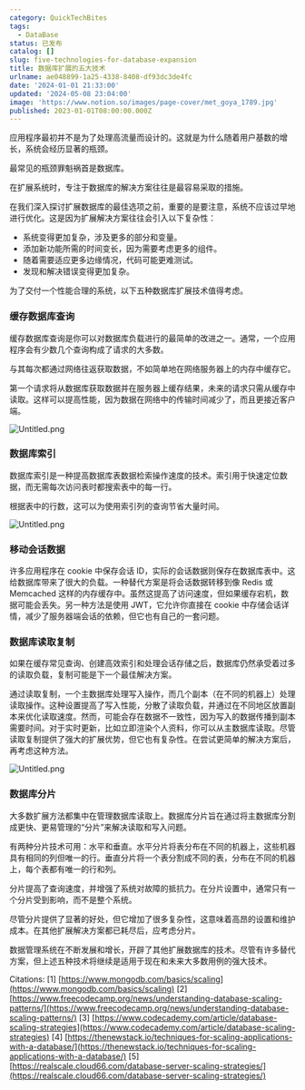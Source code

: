 ```yaml
---
category: QuickTechBites
tags:
  - DataBase
status: 已发布
catalog: []
slug: five-technologies-for-database-expansion
title: 数据库扩展的五大技术
urlname: ae048899-1a25-4338-8408-df93dc3de4fc
date: '2024-01-01 21:33:00'
updated: '2024-05-08 23:04:00'
image: 'https://www.notion.so/images/page-cover/met_goya_1789.jpg'
published: 2023-01-01T08:00:00.000Z
---
```


应用程序最初并不是为了处理高流量而设计的。这就是为什么随着用户基数的增长，系统会经历显著的瓶颈。


最常见的瓶颈罪魁祸首是数据库。


在扩展系统时，专注于数据库的解决方案往往是最容易采取的措施。


在我们深入探讨扩展数据库的最佳选项之前，重要的是要注意，系统不应该过早地进行优化。这是因为扩展解决方案往往会引入以下复杂性：

- 系统变得更加复杂，涉及更多的部分和变量。
- 添加新功能所需的时间变长，因为需要考虑更多的组件。
- 随着需要适应更多边缘情况，代码可能更难测试。
- 发现和解决错误变得更加复杂。

为了交付一个性能合理的系统，以下五种数据库扩展技术值得考虑。


### **缓存数据库查询**


缓存数据库查询是你可以对数据库负载进行的最简单的改进之一。通常，一个应用程序会有少数几个查询构成了请求的大多数。


与其每次都通过网络往返获取数据，不如简单地在网络服务器上的内存中缓存它。


第一个请求将从数据库获取数据并在服务器上缓存结果，未来的请求只需从缓存中读取。这样可以提高性能，因为数据在网络中的传输时间减少了，而且更接近客户端。


![Untitled.png](https://prod-files-secure.s3.us-west-2.amazonaws.com/5d24fe63-e567-4804-86f9-9fdc62e13082/90ccd300-8cb4-4392-a93f-76f7d0b7f352/Untitled.png?X-Amz-Algorithm=AWS4-HMAC-SHA256&X-Amz-Content-Sha256=UNSIGNED-PAYLOAD&X-Amz-Credential=ASIAZI2LB466ZOKAYLXH%2F20250403%2Fus-west-2%2Fs3%2Faws4_request&X-Amz-Date=20250403T053916Z&X-Amz-Expires=3600&X-Amz-Security-Token=IQoJb3JpZ2luX2VjEH0aCXVzLXdlc3QtMiJGMEQCIBk8vMlsThrrj6aYWP57m6n6gTx%2BLxqmlsyHWB0NZpZPAiAK9zkNnC46T%2FzxIDPI786I%2BEBs6sHo1vX7PBrKR1ckiSqIBAjm%2F%2F%2F%2F%2F%2F%2F%2F%2F%2F8BEAAaDDYzNzQyMzE4MzgwNSIM3s%2FfjxZZYPB0rQL%2BKtwD81GDbW1Y3qymvwJp%2FcZHtlcxXI51HNhTEmwqUqK4f1cdXagYrFs6BWM7MD%2FKwWovxIoEPKrQ7Qg9nCkb6yLJsEV0KFponOJHP5QvfL6XJLunN3EsQt6xxpTmLMBONxpMJ8uoHNwRcZzFF9zibacsRU2FFfBcxxWT%2FeYjH2gcZ2CuQxmmcvHmpjzQUqmDeE5fqbP%2FoAtnRnxU%2B6CFfJb3QeOgTszEaVnZZzLJWowX1DaDUx5igxsCOyFxiFQuBOqcf0RcPbKl1qMlDPt0PyJqnYBWD3JBUKJQ3EvWYuGrUTWD810JUqEiOovgWgQgABnZYmo9euyGeV7%2FqMfbMaVQ40wUHHx0LXPKCzRdwhC4yS6MgOA2JYnrJWMDOjQd2n92Y3Oy6LJcLAEsrSNkVENru9cPmGKL9PUm%2F970QmRFx5Cc2f89C%2FfUKGKNXLs7bsapuHUkp5TQxA4LwhjoZVzCzvljmejW%2F42ZANPAYSAZ1u4mbXuXno0rEk5miCouD3GPbJCj1ePIw6F4sIvY5pzNbWo853Md3TlOrm0QWQX2sUiRSc8c45KAGQs7JDoEihPEeM3BbYNngHsHM63jTG8qH0h1eB%2F28zikUPjur2MEwhNgXWJZIuIbd5gz0a0w8qy4vwY6pgEVN3jdrP3K7HWB7S90erjH3enKc63y1mHUBe5zkH01F9uO1qTVaXgis9KF6NOBddHylthNW2FuneVlq0YAC0IC22CQmjKc96rOwxrHG1ZEDIcmxhUGsuhmsM9hwZRTqW2F%2BxoUOR%2FhuYsk5voqQP%2B%2ByOPMmco8UXXjsooXZb4JeBmQB%2FWnYBAR%2B0O2neF4J%2BGq38%2Bt7j5i80TvIumRn%2BPh41MEu%2FwP&X-Amz-Signature=88c825afedb42ad7846e9ff18168ecd338baabad6f63312f537db259ad2d3973&X-Amz-SignedHeaders=host&x-id=GetObject)


### **数据库索引**


数据库索引是一种提高数据库表数据检索操作速度的技术。索引用于快速定位数据，而无需每次访问表时都搜索表中的每一行。


根据表中的行数，这可以为使用索引列的查询节省大量时间。


![Untitled.png](https://prod-files-secure.s3.us-west-2.amazonaws.com/5d24fe63-e567-4804-86f9-9fdc62e13082/d4109739-24f9-4adf-abd6-8eec0d12f3c8/Untitled.png?X-Amz-Algorithm=AWS4-HMAC-SHA256&X-Amz-Content-Sha256=UNSIGNED-PAYLOAD&X-Amz-Credential=ASIAZI2LB466ZOKAYLXH%2F20250403%2Fus-west-2%2Fs3%2Faws4_request&X-Amz-Date=20250403T053916Z&X-Amz-Expires=3600&X-Amz-Security-Token=IQoJb3JpZ2luX2VjEH0aCXVzLXdlc3QtMiJGMEQCIBk8vMlsThrrj6aYWP57m6n6gTx%2BLxqmlsyHWB0NZpZPAiAK9zkNnC46T%2FzxIDPI786I%2BEBs6sHo1vX7PBrKR1ckiSqIBAjm%2F%2F%2F%2F%2F%2F%2F%2F%2F%2F8BEAAaDDYzNzQyMzE4MzgwNSIM3s%2FfjxZZYPB0rQL%2BKtwD81GDbW1Y3qymvwJp%2FcZHtlcxXI51HNhTEmwqUqK4f1cdXagYrFs6BWM7MD%2FKwWovxIoEPKrQ7Qg9nCkb6yLJsEV0KFponOJHP5QvfL6XJLunN3EsQt6xxpTmLMBONxpMJ8uoHNwRcZzFF9zibacsRU2FFfBcxxWT%2FeYjH2gcZ2CuQxmmcvHmpjzQUqmDeE5fqbP%2FoAtnRnxU%2B6CFfJb3QeOgTszEaVnZZzLJWowX1DaDUx5igxsCOyFxiFQuBOqcf0RcPbKl1qMlDPt0PyJqnYBWD3JBUKJQ3EvWYuGrUTWD810JUqEiOovgWgQgABnZYmo9euyGeV7%2FqMfbMaVQ40wUHHx0LXPKCzRdwhC4yS6MgOA2JYnrJWMDOjQd2n92Y3Oy6LJcLAEsrSNkVENru9cPmGKL9PUm%2F970QmRFx5Cc2f89C%2FfUKGKNXLs7bsapuHUkp5TQxA4LwhjoZVzCzvljmejW%2F42ZANPAYSAZ1u4mbXuXno0rEk5miCouD3GPbJCj1ePIw6F4sIvY5pzNbWo853Md3TlOrm0QWQX2sUiRSc8c45KAGQs7JDoEihPEeM3BbYNngHsHM63jTG8qH0h1eB%2F28zikUPjur2MEwhNgXWJZIuIbd5gz0a0w8qy4vwY6pgEVN3jdrP3K7HWB7S90erjH3enKc63y1mHUBe5zkH01F9uO1qTVaXgis9KF6NOBddHylthNW2FuneVlq0YAC0IC22CQmjKc96rOwxrHG1ZEDIcmxhUGsuhmsM9hwZRTqW2F%2BxoUOR%2FhuYsk5voqQP%2B%2ByOPMmco8UXXjsooXZb4JeBmQB%2FWnYBAR%2B0O2neF4J%2BGq38%2Bt7j5i80TvIumRn%2BPh41MEu%2FwP&X-Amz-Signature=cd26194f3c7d1d851ad24eaa3960a6b30e49b1a466c3bb3f3b56334ea5543a82&X-Amz-SignedHeaders=host&x-id=GetObject)


### **移动会话数据**


许多应用程序在 cookie 中保存会话 ID，实际的会话数据则保存在数据库表中。这给数据库带来了很大的负载。一种替代方案是将会话数据转移到像 Redis 或 Memcached 这样的内存缓存中。虽然这提高了访问速度，但如果缓存宕机，数据可能会丢失。另一种方法是使用 JWT，它允许你直接在 cookie 中存储会话详情，减少了服务器端会话的依赖，但它也有自己的一套问题。


### **数据库读取复制**


如果在缓存常见查询、创建高效索引和处理会话存储之后，数据库仍然承受着过多的读取负载，复制可能是下一个最佳解决方案。


通过读取复制，一个主数据库处理写入操作，而几个副本（在不同的机器上）处理读取操作。这种设置提高了写入性能，分散了读取负载，并通过在不同地区放置副本来优化读取速度。然而，可能会存在数据不一致性，因为写入的数据传播到副本需要时间。对于实时更新，比如立即渲染个人资料，你可以从主数据库读取。尽管读取复制提供了强大的扩展优势，但它也有复杂性。在尝试更简单的解决方案后，再考虑这种方法。


![Untitled.png](https://prod-files-secure.s3.us-west-2.amazonaws.com/5d24fe63-e567-4804-86f9-9fdc62e13082/24928cbe-8502-42c3-8c51-57b72171cc67/Untitled.png?X-Amz-Algorithm=AWS4-HMAC-SHA256&X-Amz-Content-Sha256=UNSIGNED-PAYLOAD&X-Amz-Credential=ASIAZI2LB466ZOKAYLXH%2F20250403%2Fus-west-2%2Fs3%2Faws4_request&X-Amz-Date=20250403T053916Z&X-Amz-Expires=3600&X-Amz-Security-Token=IQoJb3JpZ2luX2VjEH0aCXVzLXdlc3QtMiJGMEQCIBk8vMlsThrrj6aYWP57m6n6gTx%2BLxqmlsyHWB0NZpZPAiAK9zkNnC46T%2FzxIDPI786I%2BEBs6sHo1vX7PBrKR1ckiSqIBAjm%2F%2F%2F%2F%2F%2F%2F%2F%2F%2F8BEAAaDDYzNzQyMzE4MzgwNSIM3s%2FfjxZZYPB0rQL%2BKtwD81GDbW1Y3qymvwJp%2FcZHtlcxXI51HNhTEmwqUqK4f1cdXagYrFs6BWM7MD%2FKwWovxIoEPKrQ7Qg9nCkb6yLJsEV0KFponOJHP5QvfL6XJLunN3EsQt6xxpTmLMBONxpMJ8uoHNwRcZzFF9zibacsRU2FFfBcxxWT%2FeYjH2gcZ2CuQxmmcvHmpjzQUqmDeE5fqbP%2FoAtnRnxU%2B6CFfJb3QeOgTszEaVnZZzLJWowX1DaDUx5igxsCOyFxiFQuBOqcf0RcPbKl1qMlDPt0PyJqnYBWD3JBUKJQ3EvWYuGrUTWD810JUqEiOovgWgQgABnZYmo9euyGeV7%2FqMfbMaVQ40wUHHx0LXPKCzRdwhC4yS6MgOA2JYnrJWMDOjQd2n92Y3Oy6LJcLAEsrSNkVENru9cPmGKL9PUm%2F970QmRFx5Cc2f89C%2FfUKGKNXLs7bsapuHUkp5TQxA4LwhjoZVzCzvljmejW%2F42ZANPAYSAZ1u4mbXuXno0rEk5miCouD3GPbJCj1ePIw6F4sIvY5pzNbWo853Md3TlOrm0QWQX2sUiRSc8c45KAGQs7JDoEihPEeM3BbYNngHsHM63jTG8qH0h1eB%2F28zikUPjur2MEwhNgXWJZIuIbd5gz0a0w8qy4vwY6pgEVN3jdrP3K7HWB7S90erjH3enKc63y1mHUBe5zkH01F9uO1qTVaXgis9KF6NOBddHylthNW2FuneVlq0YAC0IC22CQmjKc96rOwxrHG1ZEDIcmxhUGsuhmsM9hwZRTqW2F%2BxoUOR%2FhuYsk5voqQP%2B%2ByOPMmco8UXXjsooXZb4JeBmQB%2FWnYBAR%2B0O2neF4J%2BGq38%2Bt7j5i80TvIumRn%2BPh41MEu%2FwP&X-Amz-Signature=f34bd99574098656292e6c93b44dc48f4f2503b828fe29a8f1d3bfac6df472fb&X-Amz-SignedHeaders=host&x-id=GetObject)


### **数据库分片**


大多数扩展方法都集中在管理数据库读取上。数据库分片旨在通过将主数据库分割成更快、更易管理的“分片”来解决读取和写入问题。


有两种分片技术可用：水平和垂直。水平分片将表分布在不同的机器上，这些机器具有相同的列但唯一的行。垂直分片将一个表分割成不同的表，分布在不同的机器上，每个表都有唯一的行和列。


分片提高了查询速度，并增强了系统对故障的抵抗力。在分片设置中，通常只有一个分片受到影响，而不是整个系统。


尽管分片提供了显著的好处，但它增加了很多复杂性，这意味着高昂的设置和维护成本。在其他扩展解决方案都已耗尽后，应考虑分片。


数据管理系统在不断发展和增长，开辟了其他扩展数据库的技术。尽管有许多替代方案，但上述五种技术将继续是适用于现在和未来大多数用例的强大技术。


Citations:
[1] [https://www.mongodb.com/basics/scaling](https://www.mongodb.com/basics/scaling)
[2] [https://www.freecodecamp.org/news/understanding-database-scaling-patterns/](https://www.freecodecamp.org/news/understanding-database-scaling-patterns/)
[3] [https://www.codecademy.com/article/database-scaling-strategies](https://www.codecademy.com/article/database-scaling-strategies)
[4] [https://thenewstack.io/techniques-for-scaling-applications-with-a-database/](https://thenewstack.io/techniques-for-scaling-applications-with-a-database/)
[5] [https://realscale.cloud66.com/database-server-scaling-strategies/](https://realscale.cloud66.com/database-server-scaling-strategies/)

